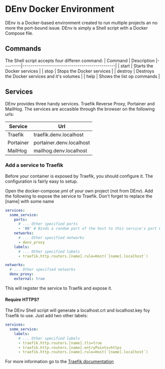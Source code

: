 # DEnv Docker Environment
DEnv is a Docker-based environment created to run multiple projects an no more the port-bound issue.
DEnv is simply a Shell script with a Docker Compose file.

## Commands
The Shell script accepts four differen command:
| Command | Description
|---------|-----------------------------------------------|
| start   | Starts the Docker services                    |
| stop    | Stops the Docker services                     |
| destroy | Destroys the Docker services and it's volumes |
| help    | Shows the list op commands                    |

## Services
DEnv provides three handy services. Traefik Reverse Proxy, Portainer and MailHog. The services are accasible through the browser on the following urls:

| Service   | Url
|-----------|--------------------------|
| Traefik   | traefik.denv.localhost   |
| Portainer | portainer.denv.localhost |
| MailHog   | mailhog.denv.localhost   |

### Add a service to Traefik
Before your container is exposed by Traefik, you should configure it. The configuration is fairly easy to setup.

Open the docker-compose.yml of your own project (not from DEnv). Add the following to expose the service to Traefik.
Don't forget to replace the [name] with some name

```yaml
services:
  some_service:
    ports:
      # ... Other specified ports
      - '80' # Binds a random port of the host to this service's port 80
    networks:
      # ... Other specified networks
      - denv_proxy
    labels:
      # ... Other specified labels
      - traefik.http.routers.[name].rule=Host(`[name].localhost`)

networks:
  # ... Other specified networks
  denv_proxy:
    external: true
```

This will register the service to Traefik and expose it.

#### Require HTTPS?
The DEnv Shell script will generate a localhost.crt and localhost.key foy Traefik to use. Just add two other labels:

```yaml
services:
  some_service:
    labels:
      # ... Other specified labels
      - traefik.http.routers.[name].tls=true
      - traefik.http.routers.[name].entryPoints=https
      - traefik.http.routers.[name].rule=Host(`[name].localhost`)
```

For more information go to the [Traefik documentation](https://doc.traefik.io/traefik/)